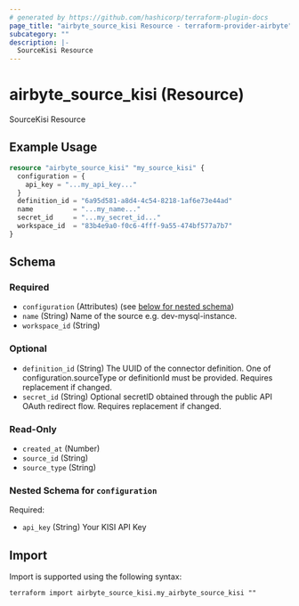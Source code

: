 ```yaml
---
# generated by https://github.com/hashicorp/terraform-plugin-docs
page_title: "airbyte_source_kisi Resource - terraform-provider-airbyte"
subcategory: ""
description: |-
  SourceKisi Resource
---
```


# airbyte_source_kisi (Resource)

SourceKisi Resource

## Example Usage

```terraform
resource "airbyte_source_kisi" "my_source_kisi" {
  configuration = {
    api_key = "...my_api_key..."
  }
  definition_id = "6a95d581-a8d4-4c54-8218-1af6e73e44ad"
  name          = "...my_name..."
  secret_id     = "...my_secret_id..."
  workspace_id  = "83b4e9a0-f0c6-4fff-9a55-474bf577a7b7"
}
```

<!-- schema generated by tfplugindocs -->
## Schema

### Required

- `configuration` (Attributes) (see [below for nested schema](#nestedatt--configuration))
- `name` (String) Name of the source e.g. dev-mysql-instance.
- `workspace_id` (String)

### Optional

- `definition_id` (String) The UUID of the connector definition. One of configuration.sourceType or definitionId must be provided. Requires replacement if changed.
- `secret_id` (String) Optional secretID obtained through the public API OAuth redirect flow. Requires replacement if changed.

### Read-Only

- `created_at` (Number)
- `source_id` (String)
- `source_type` (String)

<a id="nestedatt--configuration"></a>
### Nested Schema for `configuration`

Required:

- `api_key` (String) Your KISI API Key

## Import

Import is supported using the following syntax:

```shell
terraform import airbyte_source_kisi.my_airbyte_source_kisi ""
```
